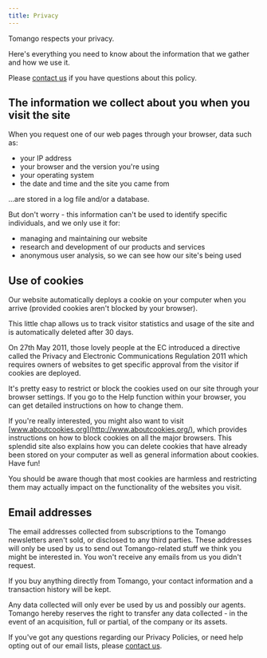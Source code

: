 ```yaml
---
title: Privacy
---
```



Tomango respects your privacy.

Here's everything you need to know about the information that we gather and how we use it.

Please [contact us](/contact/) if you have questions about this policy.
## The information we collect about you when you visit the site

When you request one of our web pages through your browser, data such as:

- your IP address
- your browser and the version you're using
- your operating system
- the date and time and the site you came from

&hellip;are stored in a log file and/or a database.

But don't worry - this information can't be used to identify specific individuals, and we only use it for:

- managing and maintaining our website
- research and development of our products and services
- anonymous user analysis, so we can see how our site's being used

## Use of cookies

Our website automatically deploys a cookie on your computer when you arrive (provided cookies aren't blocked by your browser).

This little chap allows us to track visitor statistics and usage of the site and is automatically deleted after 30 days.

On 27th May 2011, those lovely people at the EC introduced a directive called the Privacy and Electronic Communications Regulation 2011 which requires owners of websites to get specific approval from the visitor if cookies are deployed.

It's pretty easy to restrict or block the cookies used on our site through your browser settings. If you go to the Help function within your browser, you can get detailed instructions on how to change them.

If you're really interested, you might also want to visit [www.aboutcookies.org](http://www.aboutcookies.org/), which provides instructions on how to block cookies on all the major browsers. This splendid site also explains how you can delete cookies that have already been stored on your computer as well as general information about cookies. Have fun!

You should be aware though that most cookies are harmless and restricting them may actually impact on the functionality of the websites you visit.
## Email addresses

The email addresses collected from subscriptions to the Tomango newsletters aren't sold, or disclosed to any third parties. These addresses will only be used by us to send out Tomango-related stuff we think you might be interested in. You won't receive any emails from us you didn't request.

If you buy anything directly from Tomango, your contact information and a transaction history will be kept.

Any data collected will only ever be used by us and possibly our agents. Tomango hereby reserves the right to transfer any data collected - in the event of an acquisition, full or partial, of the company or its assets.

If you've got any questions regarding our Privacy Policies, or need help opting out of our email lists, please [contact us](/contact/).